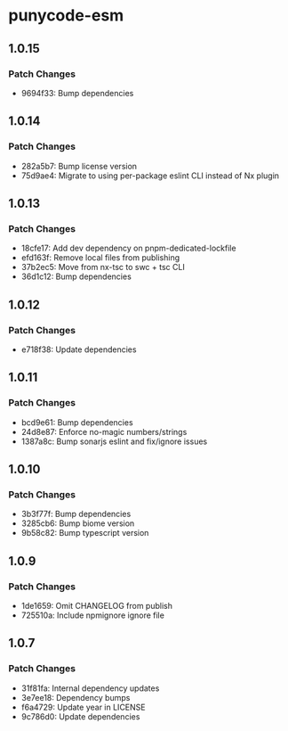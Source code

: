 # punycode-esm

## 1.0.15

### Patch Changes

- 9694f33: Bump dependencies

## 1.0.14

### Patch Changes

- 282a5b7: Bump license version
- 75d9ae4: Migrate to using per-package eslint CLI instead of Nx plugin

## 1.0.13

### Patch Changes

- 18cfe17: Add dev dependency on pnpm-dedicated-lockfile
- efd163f: Remove local files from publishing
- 37b2ec5: Move from nx-tsc to swc + tsc CLI
- 36d1c12: Bump dependencies

## 1.0.12

### Patch Changes

- e718f38: Update dependencies

## 1.0.11

### Patch Changes

- bcd9e61: Bump dependencies
- 24d8e87: Enforce no-magic numbers/strings
- 1387a8c: Bump sonarjs eslint and fix/ignore issues

## 1.0.10

### Patch Changes

- 3b3f77f: Bump dependencies
- 3285cb6: Bump biome version
- 9b58c82: Bump typescript version

## 1.0.9

### Patch Changes

- 1de1659: Omit CHANGELOG from publish
- 725510a: Include npmignore ignore file

## 1.0.7

### Patch Changes

- 31f81fa: Internal dependency updates
- 3e7ee18: Dependency bumps
- f6a4729: Update year in LICENSE
- 9c786d0: Update dependencies
